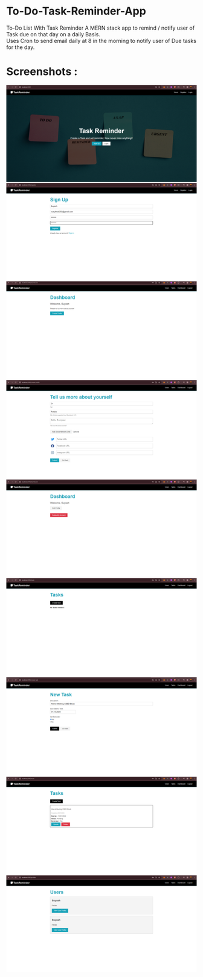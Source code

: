# To-Do-Task-Reminder-App

To-Do List With Task Reminder A MERN stack app to remind / notify user of Task due on that day on a daily Basis.</br>
Uses Cron to send email daily at 8 in the morning to notify user of Due tasks for the day.

# Screenshots :

![image](./client/src/img/Screen_1.png)
![image](./client/src/img/Screen_2.png)
![image](./client/src/img/Screen_3.png)
![image](./client/src/img/Screen_4.png)
![image](./client/src/img/Screen_5.png)
![image](./client/src/img/Screen_6.png)
![image](./client/src/img/Screen_7.png)
![image](./client/src/img/Screen_8.png)
![image](./client/src/img/Screen_9.png)
